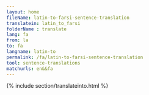 ```yaml
---
layout: home
fileName: latin-to-farsi-sentence-translation
translatein: latin_to_farsi
folderName : translate
lang: fa
from: la
to: fa
langname: latin-to
permalink: /fa/latin-to-farsi-sentence-translation
tool: sentence-translations
matchurls: en&&fa
---
```

{% include section/translateinto.html %}
